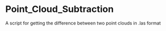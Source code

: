 # Point_Cloud_Subtraction
A script for getting the difference between two point clouds in .las format

